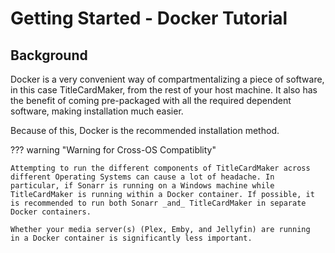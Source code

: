 # Getting Started - Docker Tutorial
## Background
Docker is a very convenient way of compartmentalizing a piece of software,
in this case TitleCardMaker, from the rest of your host machine. It also
has the benefit of coming pre-packaged with all the required
dependent software, making installation much easier.

Because of this, Docker is the recommended installation method.

??? warning "Warning for Cross-OS Compatiblity"

    Attempting to run the different components of TitleCardMaker across
    different Operating Systems can cause a lot of headache. In
    particular, if Sonarr is running on a Windows machine while
    TitleCardMaker is running within a Docker container. If possible, it
    is recommended to run both Sonarr _and_ TitleCardMaker in separate
    Docker containers.

    Whether your media server(s) (Plex, Emby, and Jellyfin) are running
    in a Docker container is significantly less important.